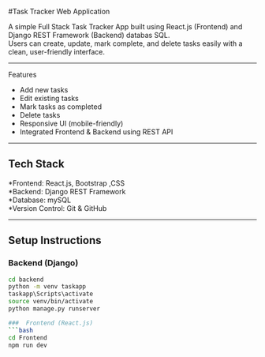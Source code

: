 #Task Tracker Web Application

A simple Full Stack Task Tracker App built using React.js (Frontend) and Django REST Framework (Backend) databas SQL.  
Users can create, update, mark complete, and delete tasks easily with a clean, user-friendly interface.

---
 Features

-  Add new tasks  
-  Edit existing tasks  
-  Mark tasks as completed  
-  Delete tasks  
-  Responsive UI (mobile-friendly)  
-  Integrated Frontend & Backend using REST API

---

##  Tech Stack

*Frontend: React.js, Bootstrap ,CSS  
*Backend: Django REST Framework  
*Database: mySQL  
*Version Control: Git & GitHub

---

##  Setup Instructions

###  Backend (Django)
```bash
cd backend
python -m venv taskapp
taskapp\Scripts\activate 
source venv/bin/activate 
python manage.py runserver

###  Frontend (React.js)
```bash
cd Frontend
npm run dev

